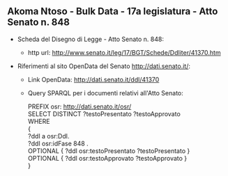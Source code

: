 ## Akoma Ntoso - Bulk Data - 17a legislatura - Atto Senato n. 848 ##

* Scheda del Disegno di Legge - Atto Senato n. 848:
	* http url: http://www.senato.it/leg/17/BGT/Schede/Ddliter/41370.htm

* Riferimenti al sito OpenData del Senato http://dati.senato.it/:
	* Link OpenData: http://dati.senato.it/ddl/41370
	* Query SPARQL per i documenti relativi all'Atto Senato:

        PREFIX osr: <http://dati.senato.it/osr/>  
		SELECT DISTINCT ?testoPresentato ?testoApprovato  
		WHERE  
		{  
		    ?ddl a osr:Ddl.  
		    ?ddl osr:idFase 848 .  
		    OPTIONAL { ?ddl osr:testoPresentato ?testoPresentato }  
		    OPTIONAL { ?ddl osr:testoApprovato ?testoApprovato }  
		}
		